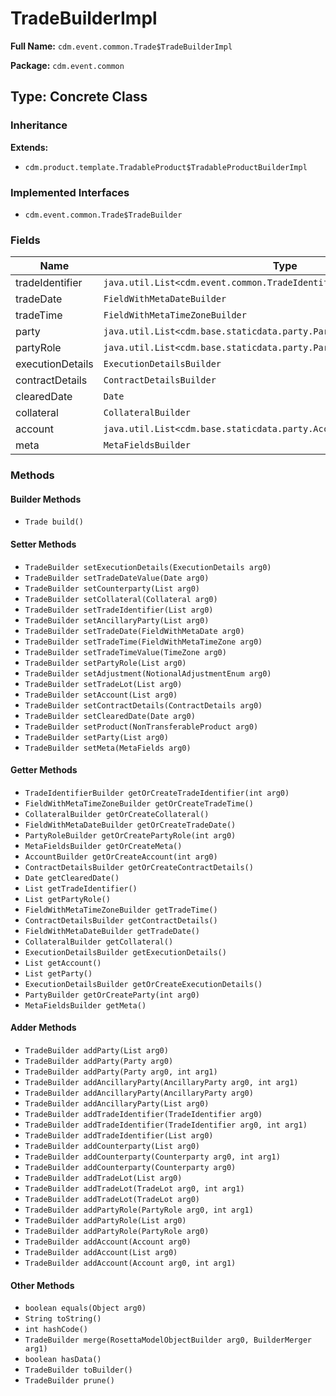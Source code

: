 # TradeBuilderImpl

**Full Name:** `cdm.event.common.Trade$TradeBuilderImpl`

**Package:** `cdm.event.common`

## Type: Concrete Class

### Inheritance

**Extends:**
- `cdm.product.template.TradableProduct$TradableProductBuilderImpl`

### Implemented Interfaces

- `cdm.event.common.Trade$TradeBuilder`

### Fields

| Name | Type | Description |
|------|------|-------------|
| tradeIdentifier | `java.util.List<cdm.event.common.TradeIdentifier$TradeIdentifierBuilder>` |  |
| tradeDate | `FieldWithMetaDateBuilder` |  |
| tradeTime | `FieldWithMetaTimeZoneBuilder` |  |
| party | `java.util.List<cdm.base.staticdata.party.Party$PartyBuilder>` |  |
| partyRole | `java.util.List<cdm.base.staticdata.party.PartyRole$PartyRoleBuilder>` |  |
| executionDetails | `ExecutionDetailsBuilder` |  |
| contractDetails | `ContractDetailsBuilder` |  |
| clearedDate | `Date` |  |
| collateral | `CollateralBuilder` |  |
| account | `java.util.List<cdm.base.staticdata.party.Account$AccountBuilder>` |  |
| meta | `MetaFieldsBuilder` |  |

### Methods

#### Builder Methods

- `Trade build()`

#### Setter Methods

- `TradeBuilder setExecutionDetails(ExecutionDetails arg0)`
- `TradeBuilder setTradeDateValue(Date arg0)`
- `TradeBuilder setCounterparty(List arg0)`
- `TradeBuilder setCollateral(Collateral arg0)`
- `TradeBuilder setTradeIdentifier(List arg0)`
- `TradeBuilder setAncillaryParty(List arg0)`
- `TradeBuilder setTradeDate(FieldWithMetaDate arg0)`
- `TradeBuilder setTradeTime(FieldWithMetaTimeZone arg0)`
- `TradeBuilder setTradeTimeValue(TimeZone arg0)`
- `TradeBuilder setPartyRole(List arg0)`
- `TradeBuilder setAdjustment(NotionalAdjustmentEnum arg0)`
- `TradeBuilder setTradeLot(List arg0)`
- `TradeBuilder setAccount(List arg0)`
- `TradeBuilder setContractDetails(ContractDetails arg0)`
- `TradeBuilder setClearedDate(Date arg0)`
- `TradeBuilder setProduct(NonTransferableProduct arg0)`
- `TradeBuilder setParty(List arg0)`
- `TradeBuilder setMeta(MetaFields arg0)`

#### Getter Methods

- `TradeIdentifierBuilder getOrCreateTradeIdentifier(int arg0)`
- `FieldWithMetaTimeZoneBuilder getOrCreateTradeTime()`
- `CollateralBuilder getOrCreateCollateral()`
- `FieldWithMetaDateBuilder getOrCreateTradeDate()`
- `PartyRoleBuilder getOrCreatePartyRole(int arg0)`
- `MetaFieldsBuilder getOrCreateMeta()`
- `AccountBuilder getOrCreateAccount(int arg0)`
- `ContractDetailsBuilder getOrCreateContractDetails()`
- `Date getClearedDate()`
- `List getTradeIdentifier()`
- `List getPartyRole()`
- `FieldWithMetaTimeZoneBuilder getTradeTime()`
- `ContractDetailsBuilder getContractDetails()`
- `FieldWithMetaDateBuilder getTradeDate()`
- `CollateralBuilder getCollateral()`
- `ExecutionDetailsBuilder getExecutionDetails()`
- `List getAccount()`
- `List getParty()`
- `ExecutionDetailsBuilder getOrCreateExecutionDetails()`
- `PartyBuilder getOrCreateParty(int arg0)`
- `MetaFieldsBuilder getMeta()`

#### Adder Methods

- `TradeBuilder addParty(List arg0)`
- `TradeBuilder addParty(Party arg0)`
- `TradeBuilder addParty(Party arg0, int arg1)`
- `TradeBuilder addAncillaryParty(AncillaryParty arg0, int arg1)`
- `TradeBuilder addAncillaryParty(AncillaryParty arg0)`
- `TradeBuilder addAncillaryParty(List arg0)`
- `TradeBuilder addTradeIdentifier(TradeIdentifier arg0)`
- `TradeBuilder addTradeIdentifier(TradeIdentifier arg0, int arg1)`
- `TradeBuilder addTradeIdentifier(List arg0)`
- `TradeBuilder addCounterparty(List arg0)`
- `TradeBuilder addCounterparty(Counterparty arg0, int arg1)`
- `TradeBuilder addCounterparty(Counterparty arg0)`
- `TradeBuilder addTradeLot(List arg0)`
- `TradeBuilder addTradeLot(TradeLot arg0, int arg1)`
- `TradeBuilder addTradeLot(TradeLot arg0)`
- `TradeBuilder addPartyRole(PartyRole arg0, int arg1)`
- `TradeBuilder addPartyRole(List arg0)`
- `TradeBuilder addPartyRole(PartyRole arg0)`
- `TradeBuilder addAccount(Account arg0)`
- `TradeBuilder addAccount(List arg0)`
- `TradeBuilder addAccount(Account arg0, int arg1)`

#### Other Methods

- `boolean equals(Object arg0)`
- `String toString()`
- `int hashCode()`
- `TradeBuilder merge(RosettaModelObjectBuilder arg0, BuilderMerger arg1)`
- `boolean hasData()`
- `TradeBuilder toBuilder()`
- `TradeBuilder prune()`

